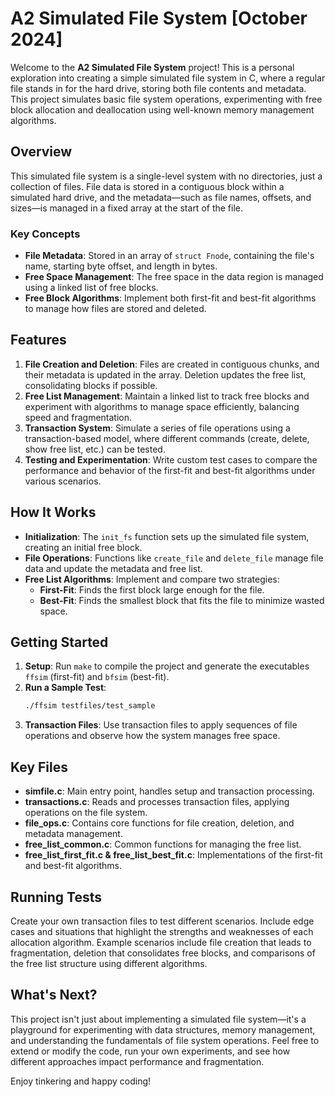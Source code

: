 # A2 Simulated File System [October 2024]

Welcome to the **A2 Simulated File System** project! This is a personal exploration into creating a simple simulated file system in C, where a regular file stands in for the hard drive, storing both file contents and metadata. This project simulates basic file system operations, experimenting with free block allocation and deallocation using well-known memory management algorithms.

## Overview

This simulated file system is a single-level system with no directories, just a collection of files. File data is stored in a contiguous block within a simulated hard drive, and the metadata—such as file names, offsets, and sizes—is managed in a fixed array at the start of the file.

### Key Concepts

- **File Metadata**: Stored in an array of `struct Fnode`, containing the file's name, starting byte offset, and length in bytes.
- **Free Space Management**: The free space in the data region is managed using a linked list of free blocks. 
- **Free Block Algorithms**: Implement both first-fit and best-fit algorithms to manage how files are stored and deleted.

## Features

1. **File Creation and Deletion**: Files are created in contiguous chunks, and their metadata is updated in the array. Deletion updates the free list, consolidating blocks if possible.
2. **Free List Management**: Maintain a linked list to track free blocks and experiment with algorithms to manage space efficiently, balancing speed and fragmentation.
3. **Transaction System**: Simulate a series of file operations using a transaction-based model, where different commands (create, delete, show free list, etc.) can be tested.
4. **Testing and Experimentation**: Write custom test cases to compare the performance and behavior of the first-fit and best-fit algorithms under various scenarios.

## How It Works

- **Initialization**: The `init_fs` function sets up the simulated file system, creating an initial free block.
- **File Operations**: Functions like `create_file` and `delete_file` manage file data and update the metadata and free list.
- **Free List Algorithms**: Implement and compare two strategies:
  - **First-Fit**: Finds the first block large enough for the file.
  - **Best-Fit**: Finds the smallest block that fits the file to minimize wasted space.

## Getting Started

1. **Setup**: Run `make` to compile the project and generate the executables `ffsim` (first-fit) and `bfsim` (best-fit).
2. **Run a Sample Test**: 
   ```bash
   ./ffsim testfiles/test_sample
   ```
3. **Transaction Files**: Use transaction files to apply sequences of file operations and observe how the system manages free space.

## Key Files

- **simfile.c**: Main entry point, handles setup and transaction processing.
- **transactions.c**: Reads and processes transaction files, applying operations on the file system.
- **file_ops.c**: Contains core functions for file creation, deletion, and metadata management.
- **free_list_common.c**: Common functions for managing the free list.
- **free_list_first_fit.c & free_list_best_fit.c**: Implementations of the first-fit and best-fit algorithms.

## Running Tests

Create your own transaction files to test different scenarios. Include edge cases and situations that highlight the strengths and weaknesses of each allocation algorithm. Example scenarios include file creation that leads to fragmentation, deletion that consolidates free blocks, and comparisons of the free list structure using different algorithms.

## What's Next?

This project isn't just about implementing a simulated file system—it's a playground for experimenting with data structures, memory management, and understanding the fundamentals of file system operations. Feel free to extend or modify the code, run your own experiments, and see how different approaches impact performance and fragmentation.

Enjoy tinkering and happy coding!
